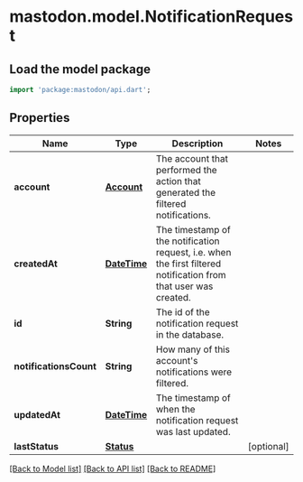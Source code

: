 # mastodon.model.NotificationRequest

## Load the model package
```dart
import 'package:mastodon/api.dart';
```

## Properties
Name | Type | Description | Notes
------------ | ------------- | ------------- | -------------
**account** | [**Account**](Account.md) | The account that performed the action that generated the filtered notifications. | 
**createdAt** | [**DateTime**](DateTime.md) | The timestamp of the notification request, i.e. when the first filtered notification from that user was created. | 
**id** | **String** | The id of the notification request in the database. | 
**notificationsCount** | **String** | How many of this account's notifications were filtered. | 
**updatedAt** | [**DateTime**](DateTime.md) | The timestamp of when the notification request was last updated. | 
**lastStatus** | [**Status**](Status.md) |  | [optional] 

[[Back to Model list]](../README.md#documentation-for-models) [[Back to API list]](../README.md#documentation-for-api-endpoints) [[Back to README]](../README.md)


